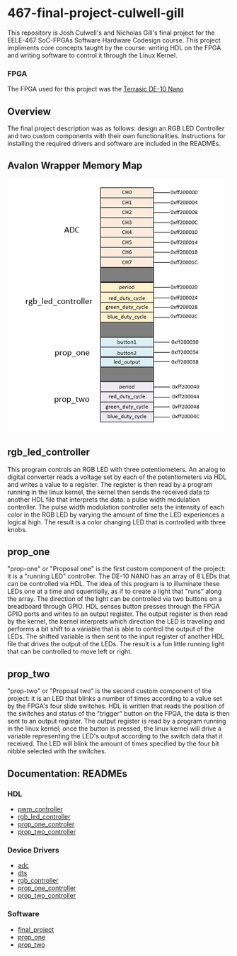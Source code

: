 # 467-final-project-culwell-gill

This repository is Josh Culwell's and Nicholas Gill's final project for the EELE-467 SoC-FPGAs Software Hardware Codesign course. This project impliments core concepts taught by the course: writing HDL on the FPGA and writing software to control it through the Linux Kernel.   

### FPGA 

The FPGA used for this project was the [Terrasic DE-10 Nano](https://www.terasic.com.tw/cgi-bin/page/archive.pl?Language=English&CategoryNo=167&No=1046) 

## Overview

The final project description was as follows: design an RGB LED Controller and two custom components with their own functionalities. Instructions for installing the required drivers and software are included in the READMEs.

## Avalon Wrapper Memory Map

![top-level memory map](docs/assets/top-level-memmap.jpg)

## rgb_led_controller
This program controls an RGB LED with three potentiometers. An analog to digital converter reads a voltage set by each of the potentiometers via HDL and writes a value to a register. The register is then read by a program running in the linux kernel, the kernel then sends the received data to another HDL file that interprets the data: a pulse width modulation controller. The pulse width modulation controller sets the intensity of each color in the RGB LED by varying the amount of time the LED experiences a logical high. The result is a color changing LED that is controlled with three knobs.

## prop_one
"prop-one" or "Proposal one" is the first custom component of the project: it is a "running LED" controller. The DE-10 NANO has an array of 8 LEDs that can be controlled via HDL. The idea of this program is to illuminate these LEDs one at a time and squentially, as if to create a light that "runs" along the array. The direction of the light can be controlled via two buttons on a breadboard through GPIO. HDL senses button presses through the FPGA GPIO ports and writes to an output register. The output register is then read by the kernel, the kernel interprets which direction the LED is traveling and performs a bit shift to a variable that is able to control the output of the LEDs. The shifted variable is then sent to the input register of another HDL file that drives the output of the LEDs. The result is a fun little running light that can be controlled to move left or right.  

## prop_two
"prop-two" or "Proposal two" is the second custom component of the project: it is an LED that blinks a number of times according to a value set by the FPGA's four slide switches. HDL is written that reads the position of the switches and status of the "trigger" button on the FPGA, the data is then sent to an output register. The output register is read by a program running in the linux kernel; once the button is pressed, the linux kernel will drive a variable representing the LED's output according to the switch data that it received. The LED will blink the amount of times specified by the four bit nibble selected with the switches. 


## Documentation: READMEs

### HDL
- [pwm_controller](/hdl/final-core/pwm_controller/README.md)
- [rgb_led_controller](/hdl/final-core/rgb_led_controller/README.md)
- [prop_one_controler](/hdl/final-proposals/prop_one_controller/README.md)
- [prop_two_controller](/hdl/final-proposals/prop_two_controller/README.md)

### Device Drivers
- [adc](/linux/adc/README.md)
- [dts](/linux/dts/README.md)
- [rgb_controller](/linux/rgb-controller/README.md)
- [prop_one_controller](/linux/proposals-controllers/prop_one_controller/README.md)
- [prop_two_controller](/linux/proposals-controllers/prop_two_controller/README.md)

### Software
- [final_project](/sw/final-core/README.md)
- [prop_one](/sw/final-proposals/prop_one/README.md)
- [prop_two](/sw/final-proposals/prop_two/README.md)

